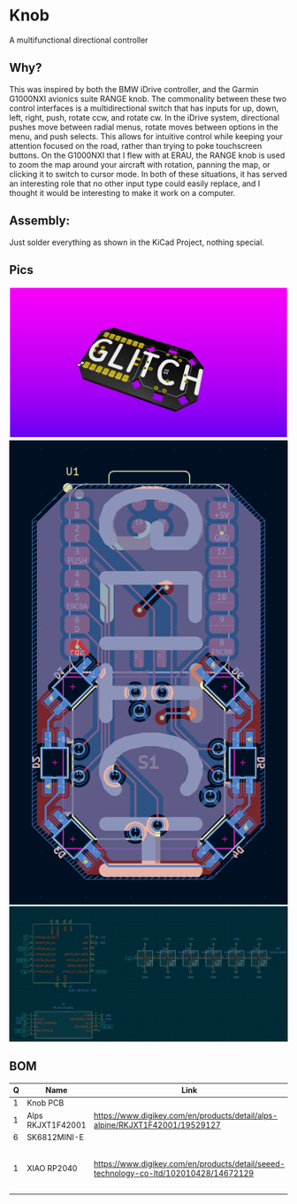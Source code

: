 # Knob
A multifunctional directional controller 

## Why?
This was inspired by both the BMW iDrive controller, and the Garmin G1000NXI avionics suite RANGE knob. The commonality between these two control interfaces is a multidirectional switch that has inputs for up, down, left, right, push, rotate ccw, and rotate cw. In the iDrive system, directional pushes move between radial menus, rotate moves between options in the menu, and push selects. This allows for intuitive control while keeping your attention focused on the road, rather than trying to poke touchscreen buttons. On the G1000NXI that I flew with at ERAU, the RANGE knob is used to zoom the map around your aircraft with rotation, panning the map, or clicking it to switch to cursor mode. In both of these situations, it has served an interesting role that no other input type could easily replace, and I thought it would be interesting to make it work on a computer.

## Assembly:
Just solder everything as shown in the KiCad Project, nothing special.

## Pics
![render](/images/rendernew.png)
![pcb](/images/pcbnew.png)
![sch](/images/schnew.png)

## BOM 
|Q  |Name             |Link                                                                                 |Price+ship                                   |Total |
|---|-----------------|-------------------------------------------------------------------------------------|---------------------------------------------|------|
|1  |Knob PCB         |                                                                                     |$8.22                                        |$30.96|
|1  |Alps RKJXT1F42001|https://www.digikey.com/en/products/detail/alps-alpine/RKJXT1F42001/19529127         |$22.74                                       |      |
|6  |SK6812MINI-E     |                                                                                     |on hand                                      |      |
|1  |XIAO RP2040      |https://www.digikey.com/en/products/detail/seeed-technology-co-ltd/102010428/14672129|included in the other to account for shipping|      |
